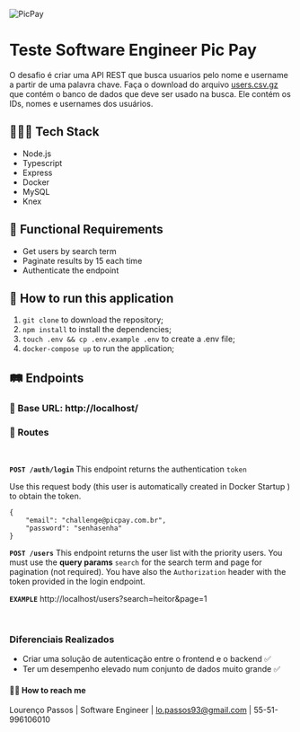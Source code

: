 ![PicPay](https://user-images.githubusercontent.com/1765696/26998603-711fcf30-4d5c-11e7-9281-0d9eb20337ad.png)

# Teste Software Engineer Pic Pay

O desafio é criar uma API REST que busca usuarios pelo nome e username a partir de uma palavra chave. Faça o download do arquivo [users.csv.gz](https://s3.amazonaws.com/careers-picpay/users.csv.gz) que contém o banco de dados que deve ser usado na busca. Ele contém os IDs, nomes e usernames dos usuários.

## 👨🏽‍💻 Tech Stack

- Node.js
- Typescript
- Express
- Docker
- MySQL
- Knex

## 📝 Functional Requirements

- Get users by search term
- Paginate results by 15 each time
- Authenticate the endpoint

## 🚙 How to run this application

1. `git clone` to download the repository;
2. `npm install` to install the dependencies;
3. `touch .env && cp .env.example .env` to create a .env file;
4. `docker-compose up` to run the application;

## 🛤 Endpoints

### 🛒 Base URL: http://localhost/

### 🔐 Routes

<br>

**`POST /auth/login`** This endpoint returns the authentication `token`
<br>

Use this request body (this user is automatically created in Docker Startup ) to obtain the token.

```
{
    "email": "challenge@picpay.com.br",
    "password": "senhasenha"
}
```

**`POST /users`** This endpoint returns the user list with the priority users. You must use the **query params** `search` for the search term and page for pagination (not required). You have also the `Authorization` header with the token provided in the login endpoint.

**`EXAMPLE`** http://localhost/users?search=heitor&page=1

<br>

### Diferenciais Realizados

- Criar uma solução de autenticação entre o frontend e o backend ✅
- Ter um desempenho elevado num conjunto de dados muito grande ✅


#### 👋🏽 How to reach me

Lourenço Passos | Software Engineer | lo.passos93@gmail.com | 55-51-996106010
